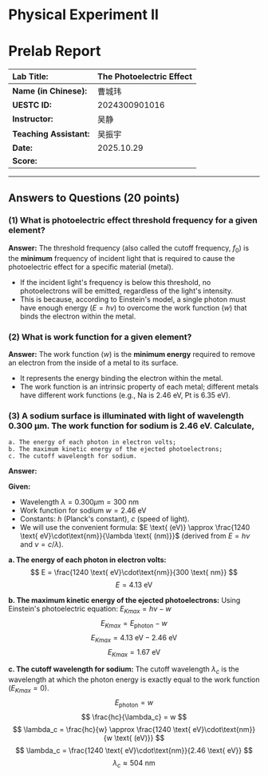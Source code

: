 # Physical Experiment II
# Prelab Report

| Lab Title:              | The Photoelectric Effect |
| :---------------------- | :----------------------- |
| **Name (in Chinese):**  | 曹城玮                      |
| **UESTC ID:**           | 2024300901016            |
| **Instructor:**         | 吴静                       |
| **Teaching Assistant:** | 吴振宇                      |
| **Date:**               | 2025.10.29               |
| **Score:**              |                          |

---

## Answers to Questions (20 points)

### (1) What is photoelectric effect threshold frequency for a given element?

**Answer:**
The threshold frequency (also called the cutoff frequency, $f_0$) is the **minimum** frequency of incident light that is required to cause the photoelectric effect for a specific material (metal).
* If the incident light's frequency is below this threshold, no photoelectrons will be emitted, regardless of the light's intensity.
* This is because, according to Einstein's model, a single photon must have enough energy ($E=h\nu$) to overcome the work function ($w$) that binds the electron within the metal.

### (2) What is work function for a given element?

**Answer:**
The work function ($w$) is the **minimum energy** required to remove an electron from the inside of a metal to its surface.
* It represents the energy binding the electron within the metal.
* The work function is an intrinsic property of each metal; different metals have different work functions (e.g., Na is 2.46 eV, Pt is 6.35 eV).

### (3) A sodium surface is illuminated with light of wavelength 0.300 µm. The work function for sodium is 2.46 eV. Calculate,
    a. The energy of each photon in electron volts;
    b. The maximum kinetic energy of the ejected photoelectrons;
    c. The cutoff wavelength for sodium.

**Answer:**

**Given:**
* Wavelength $\lambda = 0.300 \mu\text{m} = 300 \text{ nm}$
* Work function for sodium $w = 2.46 \text{ eV}$
* Constants: $h$ (Planck's constant), $c$ (speed of light).
* We will use the convenient formula: $E \text{ (eV)} \approx \frac{1240 \text{ eV}\cdot\text{nm}}{\lambda \text{ (nm)}}$ (derived from $E = h\nu$ and $\nu = c/\lambda$).

**a. The energy of each photon in electron volts:**
$$
E = \frac{1240 \text{ eV}\cdot\text{nm}}{300 \text{ nm}}
$$
$$
E = 4.13 \text{ eV}
$$

**b. The maximum kinetic energy of the ejected photoelectrons:**
Using Einstein's photoelectric equation: $E_{Kmax} = h\nu - w$
$$
E_{Kmax} = E_{\text{photon}} - w
$$
$$
E_{Kmax} = 4.13 \text{ eV} - 2.46 \text{ eV}
$$
$$
E_{Kmax} = 1.67 \text{ eV}
$$

**c. The cutoff wavelength for sodium:**
The cutoff wavelength $\lambda_c$ is the wavelength at which the photon energy is exactly equal to the work function ($E_{Kmax} = 0$).
$$
E_{\text{photon}} = w
$$
$$
\frac{hc}{\lambda_c} = w
$$
$$
\lambda_c = \frac{hc}{w} \approx \frac{1240 \text{ eV}\cdot\text{nm}}{w \text{ (eV)}}
$$
$$
\lambda_c = \frac{1240 \text{ eV}\cdot\text{nm}}{2.46 \text{ eV}}
$$
$$
\lambda_c \approx 504 \text{ nm}
$$

